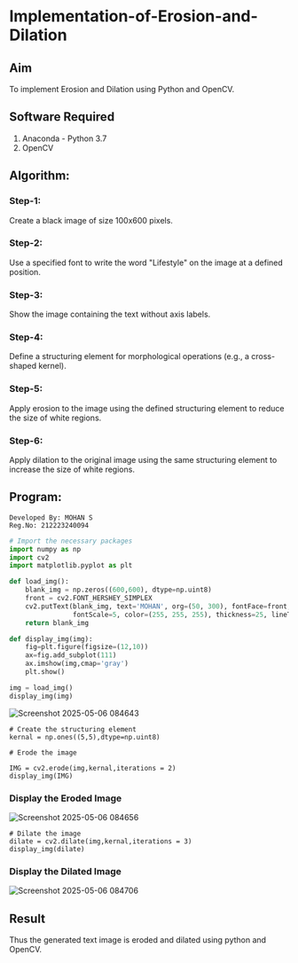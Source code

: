 # Implementation-of-Erosion-and-Dilation
## Aim
To implement Erosion and Dilation using Python and OpenCV.
## Software Required
1. Anaconda - Python 3.7
2. OpenCV
## Algorithm:
### Step-1:
Create a black image of size 100x600 pixels.
### Step-2:
Use a specified font to write the word "Lifestyle" on the image at a defined position.
### Step-3:
Show the image containing the text without axis labels.
### Step-4:
Define a structuring element for morphological operations (e.g., a cross-shaped kernel).
### Step-5:
Apply erosion to the image using the defined structuring element to reduce the size of white regions.
### Step-6:
Apply dilation to the original image using the same structuring element to increase the size of white regions.
 
## Program:
```
Developed By: MOHAN S
Reg.No: 212223240094
```
``` Python
# Import the necessary packages
import numpy as np
import cv2
import matplotlib.pyplot as plt

def load_img():
    blank_img = np.zeros((600,600), dtype=np.uint8)
    front = cv2.FONT_HERSHEY_SIMPLEX
    cv2.putText(blank_img, text='MOHAN', org=(50, 300), fontFace=front, 
                fontScale=5, color=(255, 255, 255), thickness=25, lineType=cv2.LINE_AA)
    return blank_img

def display_img(img):
    fig=plt.figure(figsize=(12,10))
    ax=fig.add_subplot(111)
    ax.imshow(img,cmap='gray')
    plt.show()

img = load_img()
display_img(img)
```
![Screenshot 2025-05-06 084643](https://github.com/user-attachments/assets/b1f1ad33-80b6-49e0-a19a-47e1709bcd6c)

```
# Create the structuring element
kernal = np.ones((5,5),dtype=np.uint8)
```
```
# Erode the image

IMG = cv2.erode(img,kernal,iterations = 2)
display_img(IMG)

```
### Display the Eroded Image

![Screenshot 2025-05-06 084656](https://github.com/user-attachments/assets/35eb388c-f72e-432a-a851-1e1e4ba6920f)


```
# Dilate the image
dilate = cv2.dilate(img,kernal,iterations = 3)
display_img(dilate)

```
### Display the Dilated Image

![Screenshot 2025-05-06 084706](https://github.com/user-attachments/assets/a80525fe-bb35-4cfd-b038-f2335e477a26)

## Result
Thus the generated text image is eroded and dilated using python and OpenCV.
